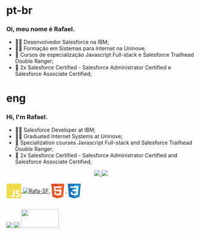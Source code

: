 # pt-br
### Oi, meu nome é Rafael.

- :running_man: Desenvolvedor Salesforce na IBM;
- :man_student: Formação em Sistemas para Internet na Uninove;
- :brain: Cursos de especialização Javascript Full-stack e Salesforce Trailhead Double Ranger;
- 📘 2x Salesforce Certified -  Salesforce Administrator Certified e Salesforce Associate Certified;

# eng
### Hi, I'm Rafael.

- :running_man: Salesforce Developer at IBM;
- :man_student: Graduated Internet Systems at Uninove;
- :brain: Specialization courses Javascript Full-stack and Salesforce Trailhead Double Ranger;
- 📘 2x Salesforce Certified -  Salesforce Administrator Certified and Salesforce Associate Certified;

<div align="center">
  <a href="https://github.com/rafaellimareis0">
  <img height="160em" src="https://github-readme-stats.vercel.app/api?username=rafaellimareis0&show_icons=true&theme=dark&include_all_commits=true&count_private=true"/>
  <img height="160em" src="https://github-readme-stats.vercel.app/api/top-langs/?username=rafaellimareis0&layout=compact&langs_count=7&theme=dark"/>
</div>
  
<div style="display: inline_block"><br>
  <img align="center" alt="Rafa-Js" height="40" width="40" src="https://raw.githubusercontent.com/devicons/devicon/master/icons/javascript/javascript-plain.svg">
  <img align="center" alt="Rafa-SF" height="40" width="40" src="https://cdn.jsdelivr.net/gh/devicons/devicon/icons/salesforce/salesforce-original.svg">
  <img align="center" alt="Rafa-HTML" height="40" width="40" src="https://raw.githubusercontent.com/devicons/devicon/master/icons/html5/html5-original.svg">
  <img align="center" alt="Rafa-CSS" height="40" width="40" src="https://raw.githubusercontent.com/devicons/devicon/master/icons/css3/css3-original.svg">
</div>
  
   ##
 
  <div>
      <a href="mailto:rafaellimareis0@gmail.com"><img src="https://img.shields.io/badge/Gmail-D14836?style=for-the-badge&logo=gmail&logoColor=white" target="_blank"></a>
      <a href="https://www.linkedin.com/in/rafaellimareis" target="_blank"><img src="https://img.shields.io/badge/-LinkedIn-%230077B5?style=for-the-badge&logo=linkedin&logoColor=white" target="_blank"></a>
      <a href="https://trailblazer.me/id/rafaellimareis"><img height="50" width="100" src="https://cdn.jsdelivr.net/gh/devicons/devicon/icons/salesforce/salesforce-original.svg" target="_blank"></a>
  </div>
